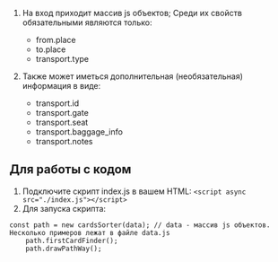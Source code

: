 1. На вход приходит массив js объектов; Среди их свойств обязательными являются только:
    - from.place
    - to.place
    - transport.type

2. Также может иметься дополнительная (необязательная) информация в виде:
    - transport.id
    - transport.gate
    - transport.seat
    - transport.baggage_info
    - transport.notes

## Для работы с кодом

1. Подключите скрипт index.js в вашем HTML:
`<script async src="./index.js"></script>`
2. Для запуска скрипта:

```
const path = new cardsSorter(data); // data - массив js объектов. Несколько примеров лежат в файле data.js
    path.firstCardFinder();
    path.drawPathWay();
```


